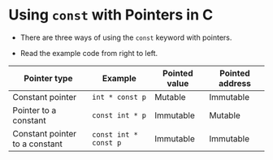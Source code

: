# Using `const` with Pointers in C

- There are three ways of using the `const` keyword with pointers.

- Read the example code from right to left.

| Pointer type                   | Example               | Pointed value | Pointed address |
| ------------------------------ | --------------------- | ------------- | --------------- |
| Constant pointer               | `int * const p`       | Mutable       | Immutable       |
| Pointer to a constant          | `const int * p`       | Immutable     | Mutable         |
| Constant pointer to a constant | `const int * const p` | Immutable     | Immutable       |
